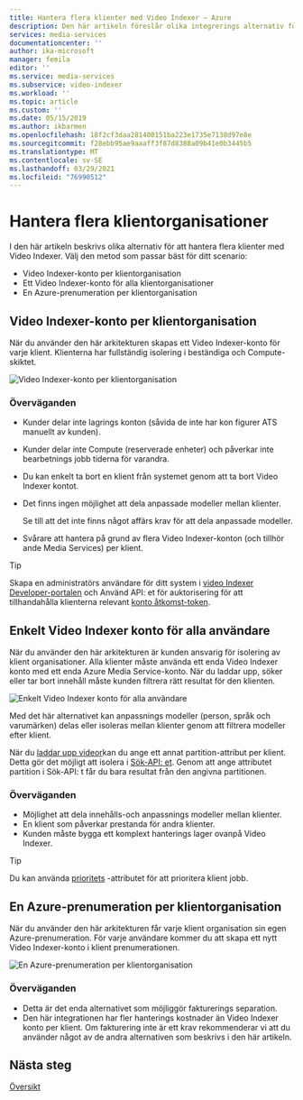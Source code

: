 ```yaml
---
title: Hantera flera klienter med Video Indexer – Azure
description: Den här artikeln föreslår olika integrerings alternativ för att hantera flera klienter med Video Indexer.
services: media-services
documentationcenter: ''
author: ika-microsoft
manager: femila
editor: ''
ms.service: media-services
ms.subservice: video-indexer
ms.workload: ''
ms.topic: article
ms.custom: ''
ms.date: 05/15/2019
ms.author: ikbarmen
ms.openlocfilehash: 18f2cf3daa281400151ba223e1735e7138d97e8e
ms.sourcegitcommit: f28ebb95ae9aaaff3f87d8388a09b41e0b3445b5
ms.translationtype: MT
ms.contentlocale: sv-SE
ms.lasthandoff: 03/29/2021
ms.locfileid: "76990512"
---
```

# <a name="manage-multiple-tenants"></a>Hantera flera klientorganisationer

I den här artikeln beskrivs olika alternativ för att hantera flera klienter med Video Indexer. Välj den metod som passar bäst för ditt scenario:

* Video Indexer-konto per klientorganisation
* Ett Video Indexer-konto för alla klientorganisationer
* En Azure-prenumeration per klientorganisation

## <a name="video-indexer-account-per-tenant"></a>Video Indexer-konto per klientorganisation

När du använder den här arkitekturen skapas ett Video Indexer-konto för varje klient. Klienterna har fullständig isolering i beständiga och Compute-skiktet.  

![Video Indexer-konto per klientorganisation](./media/manage-multiple-tenants/video-indexer-account-per-tenant.png)

### <a name="considerations"></a>Överväganden

* Kunder delar inte lagrings konton (såvida de inte har kon figurer ATS manuellt av kunden).
* Kunder delar inte Compute (reserverade enheter) och påverkar inte bearbetnings jobb tiderna för varandra.
* Du kan enkelt ta bort en klient från systemet genom att ta bort Video Indexer kontot.
* Det finns ingen möjlighet att dela anpassade modeller mellan klienter.

    Se till att det inte finns något affärs krav för att dela anpassade modeller.
* Svårare att hantera på grund av flera Video Indexer-konton (och tillhör ande Media Services) per klient.

> [!TIP]
> Skapa en administratörs användare för ditt system i [video Indexer Developer-portalen](https://api-portal.videoindexer.ai/) och Använd API: et för auktorisering för att tillhandahålla klienterna relevant [konto åtkomst-token](https://api-portal.videoindexer.ai/docs/services/operations/operations/Get-Account-Access-Token).

## <a name="single-video-indexer-account-for-all-users"></a>Enkelt Video Indexer konto för alla användare

När du använder den här arkitekturen är kunden ansvarig för isolering av klient organisationer. Alla klienter måste använda ett enda Video Indexer konto med ett enda Azure Media Service-konto. När du laddar upp, söker eller tar bort innehåll måste kunden filtrera rätt resultat för den klienten.

![Enkelt Video Indexer konto för alla användare](./media/manage-multiple-tenants/single-video-indexer-account-for-all-users.png)

Med det här alternativet kan anpassnings modeller (person, språk och varumärken) delas eller isoleras mellan klienter genom att filtrera modeller efter klient.

När du [laddar upp videor](https://api-portal.videoindexer.ai/docs/services/operations/operations/Upload-video?)kan du ange ett annat partition-attribut per klient. Detta gör det möjligt att isolera i [Sök-API: et](https://api-portal.videoindexer.ai/docs/services/operations/operations/Search-videos?). Genom att ange attributet partition i Sök-API: t får du bara resultat från den angivna partitionen. 

### <a name="considerations"></a>Överväganden

* Möjlighet att dela innehålls-och anpassnings modeller mellan klienter.
* En klient som påverkar prestanda för andra klienter.
* Kunden måste bygga ett komplext hanterings lager ovanpå Video Indexer.

> [!TIP]
> Du kan använda [prioritets](upload-index-videos.md) -attributet för att prioritera klient jobb.

## <a name="azure-subscription-per-tenant"></a>En Azure-prenumeration per klientorganisation 

När du använder den här arkitekturen får varje klient organisation sin egen Azure-prenumeration. För varje användare kommer du att skapa ett nytt Video Indexer-konto i klient prenumerationen.

![En Azure-prenumeration per klientorganisation](./media/manage-multiple-tenants/azure-subscription-per-tenant.png)

### <a name="considerations"></a>Överväganden

* Detta är det enda alternativet som möjliggör fakturerings separation.
* Den här integrationen har fler hanterings kostnader än Video Indexer konto per klient. Om fakturering inte är ett krav rekommenderar vi att du använder något av de andra alternativen som beskrivs i den här artikeln.

## <a name="next-steps"></a>Nästa steg

[Översikt](video-indexer-overview.md)
